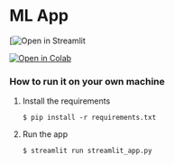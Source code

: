 # ML App 

[![Open in Streamlit](https://diabetes-predictions-app-ml.streamlit.app/)


[![Open in Colab](https://colab.research.google.com/assets/colab-badge.svg)](https://colab.research.google.com/github/NathanBrunet/ML-Project-Diabetes-Prediction/blob/main/DiabetesPrediction.ipynb)

### How to run it on your own machine

1. Install the requirements

   ```
   $ pip install -r requirements.txt
   ```

2. Run the app

   ```
   $ streamlit run streamlit_app.py
   ```
